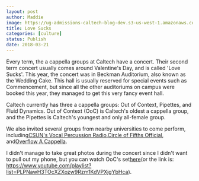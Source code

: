 ```yaml
---
layout: post
author: Maddie
image: https://ug-admissions-caltech-blog-dev.s3-us-west-1.amazonaws.com/old_pictures/caltech_as_it_happens/6a0105349b8251970b01b8d2e65347970c.jpg
title: Love Sucks
categories: [culture]
status: Publish
date: 2018-03-21
---
```


Every term, the a cappella groups at Caltech have a concert. Their second term concert usually comes around Valentine's Day, and is called 'Love Sucks'. This year, the concert was in Beckman Auditorium, also known as the Wedding Cake. This hall is usually reserved for special events such as Commencement, but since all the other auditoriums on campus were booked this year, they managed to get this very fancy event hall.

Caltech currently has three a cappella groups: Out of Context, Pipettes, and Fluid Dynamics. Out of Context (OoC) is Caltech's oldest a cappella group, and the Pipettes is Caltech's youngest and only all-female group.

We also invited several groups from nearby universities to come perform, including<a class="profileLink" data-hovercard="/ajax/hovercard/page.php?id=253151471390166&amp;extragetparams=%7B%22fref%22%3A%22mentions%22%7D" data-hovercard-prefer-more-content-show="1" href="https://www.facebook.com/vprcsun/?fref=mentions">CSUN's Vocal Percussion Radio</a>,<a class="profileLink" data-hovercard="/ajax/hovercard/page.php?id=159594680795805&amp;extragetparams=%7B%22fref%22%3A%22mentions%22%7D" data-hovercard-prefer-more-content-show="1" href="https://www.facebook.com/circleoffifthsuci/?fref=mentions">Circle of Fifths Official</a>, and<a class="profileLink" data-hovercard="/ajax/hovercard/page.php?id=135792293151023&amp;extragetparams=%7B%22fref%22%3A%22mentions%22%7D" data-hovercard-prefer-more-content-show="1" href="https://www.facebook.com/OverflowACappella/?fref=mentions">Overflow A Cappella</a>.

I didn't manage to take great photos during the concert since I didn't want to pull out my phone, but you can watch OoC's set<a href="https://www.youtube.com/playlist?list=PLPNawH3TOcXZXozw9Rzm1KdVPXjgYbHca">here</a>(or the link is: https://www.youtube.com/playlist?list=PLPNawH3TOcXZXozw9Rzm1KdVPXjgYbHca).

